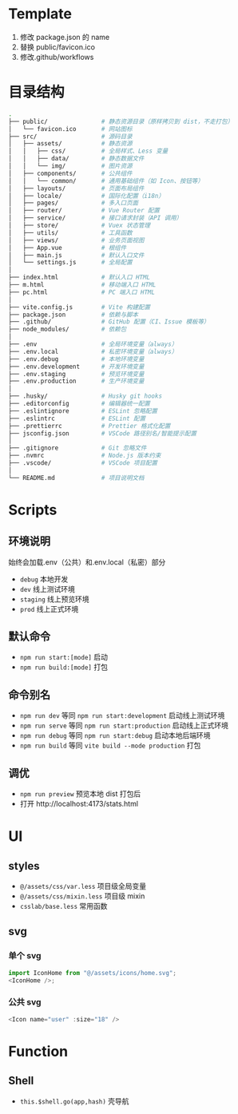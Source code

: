 # Template

1. 修改 package.json 的 name
2. 替换 public/favicon.ico
3. 修改.github/workflows

# 目录结构

```bash
.
├── public/               # 静态资源目录（原样拷贝到 dist，不走打包）
│   └── favicon.ico       # 网站图标
├── src/                  # 源码目录
│   ├── assets/           # 静态资源
│   │   ├── css/          # 全局样式、Less 变量
│   │   ├── data/         # 静态数据文件
│   │   └── img/          # 图片资源
│   ├── components/       # 公共组件
│   │   └── common/       # 通用基础组件（如 Icon、按钮等）
│   ├── layouts/          # 页面布局组件
│   ├── locale/           # 国际化配置（i18n）
│   ├── pages/            # 多入口页面
│   ├── router/           # Vue Router 配置
│   ├── service/          # 接口请求封装（API 调用）
│   ├── store/            # Vuex 状态管理
│   ├── utils/            # 工具函数
│   ├── views/            # 业务页面视图
│   ├── App.vue           # 根组件
│   ├── main.js           # 默认入口文件
│   └── settings.js       # 全局配置
│
├── index.html            # 默认入口 HTML
├── m.html                # 移动端入口 HTML
├── pc.html               # PC 端入口 HTML
│
├── vite.config.js        # Vite 构建配置
├── package.json          # 依赖与脚本
├── .github/              # GitHub 配置（CI、Issue 模板等）
├── node_modules/         # 依赖包
│
├── .env                  # 全局环境变量（always）
├── .env.local            # 私密环境变量（always）
├── .env.debug            # 本地环境变量
├── .env.development      # 开发环境变量
├── .env.staging          # 预览环境变量
├── .env.production       # 生产环境变量
│
├── .husky/               # Husky git hooks
├── .editorconfig         # 编辑器统一配置
├── .eslintignore         # ESLint 忽略配置
├── .eslintrc             # ESLint 配置
├── .prettierrc           # Prettier 格式化配置
├── jsconfig.json         # VSCode 路径别名/智能提示配置
│
├── .gitignore            # Git 忽略文件
├── .nvmrc                # Node.js 版本约束
├── .vscode/              # VSCode 项目配置
│
└── README.md             # 项目说明文档
```

# Scripts

## 环境说明

始终会加载.env（公共）和.env.local（私密）部分

-   `debug` 本地开发
-   `dev` 线上测试环境
-   `staging` 线上预览环境
-   `prod` 线上正式环境

## 默认命令

-   `npm run start:[mode]` 启动
-   `npm run build:[mode]` 打包

## 命令别名

-   `npm run dev` 等同 `npm run start:development` 启动线上测试环境
-   `npm run serve` 等同 `npm run start:production` 启动线上正式环境
-   `npm run debug` 等同 `npm run start:debug` 启动本地后端环境
-   `npm run build` 等同 `vite build --mode production` 打包

## 调优

-   `npm run preview` 预览本地 dist 打包后
-   打开 http://localhost:4173/stats.html

# UI

## styles

-   `@/assets/css/var.less` 项目级全局变量
-   `@/assets/css/mixin.less` 项目级 mixin
-   `csslab/base.less` 常用函数

## svg

### 单个 svg

```js
import IconHome from "@/assets/icons/home.svg";
<IconHome />;
```

### 公共 svg

```js
<Icon name="user" :size="18" />
```

# Function

## Shell

-   `this.$shell.go(app,hash)` 壳导航

